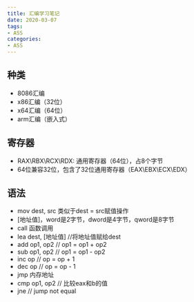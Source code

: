 ```yaml
---
title: 汇编学习笔记
date: 2020-03-07
tags:
- ASS
categories:
- ASS
---
```


## 种类

- 8086汇编
- x86汇编（32位）
- x64汇编（64位）
- arm汇编（嵌入式）

## 寄存器

- RAX\RBX\RCX\RDX: 通用寄存器（64位），占8个字节
- 64位兼容32位，包含了32位通用寄存器（EAX\EBX\ECX\EDX）

<!--more-->

## 语法

- mov dest, src 类似于dest = src赋值操作
- [地址值]，word是2字节，dword是4字节，qword是8字节
- call 函数调用
- lea dest, [地址值] //将地址值赋给dest
- add op1, op2 // op1 = op1 + op2
- sub op1, op2 // op1 = op1 - op2
- inc op // op = op + 1
- dec op // op = op - 1
- jmp 内存地址
- cmp op1, op2 // 比较eax和b的值
- jne // jump not equal